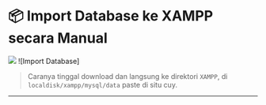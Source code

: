 # 📦 Import Database ke XAMPP secara Manual
<img src="https://media1.tenor.com/m/-f4MdQKmOBIAAAAC/gundam-gundam-seed.gif">
![Import Database]

> Caranya tinggal download dan langsung ke direktori `XAMPP`, di `localdisk/xampp/mysql/data` paste di situ cuy.

---
